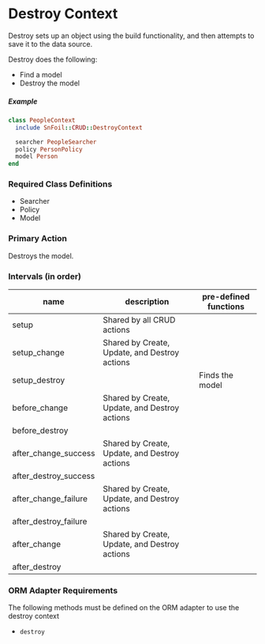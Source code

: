 # Destroy Context

Destroy sets up an object using the build functionality, and then attempts to save it to the data source.

Destroy does the following:

- Find a model
- Destroy the model

##### Example

```ruby
class PeopleContext
  include SnFoil::CRUD::DestroyContext

  searcher PeopleSearcher
  policy PersonPolicy
  model Person
end
```

### Required Class Definitions

- Searcher
- Policy
- Model

### Primary Action
Destroys the model.
### Intervals (in order)

<table>
  <thead>
    <th>name</th>
    <th>description</th>
    <th>pre-defined functions</th>
  </thead>

  <tbody>
    <tr>
      <td>setup</td>
      <td>Shared by all CRUD actions</td>
      <td></td>
    </tr>
    <tr>
      <td>setup_change</td>
      <td>Shared by Create, Update, and Destroy actions</td>
      <td></td>
    </tr>
    <tr>
      <td>setup_destroy</td>
      <td></td>
      <td>Finds the model</td>
    </tr>
    <tr>
      <td>before_change</td>
      <td>Shared by Create, Update, and Destroy actions</td>
      <td></td>
    </tr>
    <tr>
      <td>before_destroy</td>
      <td></td>
      <td></td>
    </tr>
    <tr>
      <td>after_change_success</td>
      <td>Shared by Create, Update, and Destroy actions</td>
      <td></td>
    </tr>
    <tr>
      <td>after_destroy_success</td>
      <td></td>
      <td></td>
    </tr>
    <tr>
      <td>after_change_failure</td>
      <td>Shared by Create, Update, and Destroy actions</td>
      <td></td>
    </tr>
    <tr>
      <td>after_destroy_failure</td>
      <td></td>
      <td></td>
    </tr>
    <tr>
      <td>after_change</td>
      <td>Shared by Create, Update, and Destroy actions</td>
      <td></td>
    </tr>
    <tr>
      <td>after_destroy</td>
      <td></td>
      <td></td>
    </tr>
  </tbody>
</table>

### ORM Adapter Requirements

The following methods must be defined on the ORM adapter to use the destroy context

- `destroy`
